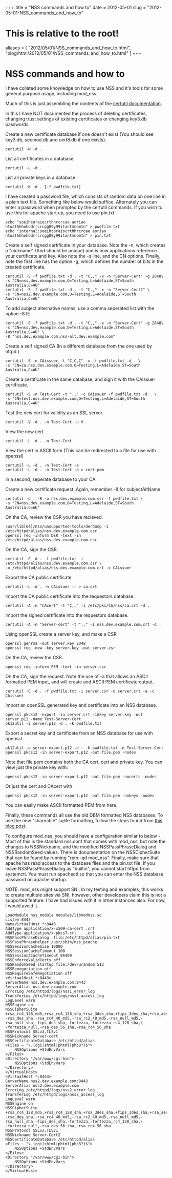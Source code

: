 +++
title = "NSS commands and how to"
date = 2012-05-01
slug = "2012-05-01-NSS_commands_and_how_to"
# This is relative to the root!
aliases = [ "2012/05/01/NSS_commands_and_how_to.html", "blog/html/2012/05/01/NSS_commands_and_how_to.html" ]
+++
# NSS commands and how to

I have collated some knowledge on how to use NSS and it\'s tools for
some general purpose usage, including mod_nss.

Much of this is just assembling the contents of the [certutil
documentation](http://www.mozilla.org/projects/security/pki/nss/tools/certutil.html).

In this I have NOT documented the process of deleting certificates,
changing trust settings of existing certificates or changing key3.db
passwords.

Create a new certificate database if one doesn\'t exist (You should see
key3.db, secmod.db and cert8.db if one exists).

    certutil -N -d . 

List all certificates in a database

    certutil -L -d .

List all private keys in a database

    certutil -K -d . [-f pwdfile.txt]

I have created a password file, which consists of random data on one
line in a plain text file. Something like below would suffice.
Alternately you can enter a password when prompted by the certutil
commands. If you wish to use this for apache start up, you need to use
pin.txt

    echo "soeihcoraiocrthhrcrcae aoriao htuathhhohodrrcrcgg89y99itantmnomtn" > pwdfile.txt
    echo "internal:soeihcoraiocrthhrcrcae aoriao htuathhhohodrrcrcgg89y99itantmnomtn" > pin.txt

Create a self signed certificate in your database. Note the -n, which
creates a \"nickname\" (And should be unique) and is how applications
reference your certificate and key. Also note the -s line, and the CN
options. Finally, note the first line has the option -g, which defines
the number of bits in the created certificate.

    certutil -S -f pwdfile.txt -d . -t "C,," -x -n "Server-Cert" -g 2048\
    -s "CN=nss.dev.example.com,O=Testing,L=Adelaide,ST=South Australia,C=AU"
    certutil -S -f pwdfile.txt -d . -t "C,," -x -n "Server-Cert2" \
    -s "CN=nss2.dev.example.com,O=Testing,L=Adelaide,ST=South Australia,C=AU" 

To add subject alternative names, use a comma seperated list with the
option -8 IE

    certutil -S -f pwdfile.txt -d . -t "C,," -x -n "Server-Cert" -g 2048\
    -s "CN=nss.dev.example.com,O=Testing,L=Adelaide,ST=South Australia,C=AU" \
    -8 "nss.dev.example.com,nss-alt.dev.example.com"

Create a self signed CA (In a different database from the one used by
httpd.)

    certutil -S -n CAissuer -t "C,C,C" -x -f pwdfile.txt -d . \
    -s "CN=ca.nss.dev.example.com,O=Testing,L=Adelaide,ST=South Australia,C=AU"

Create a certificate in the same database, and sign it with the CAissuer
certificate.

    certutil -S -n Test-Cert -t ",," -c CAissuer -f pwdfile.txt -d . \
    -s "CN=test.nss.dev.example.com,O=Testing,L=Adelaide,ST=South Australia,C=AU"

Test the new cert for validity as an SSL server.

    certutil -V -d . -n Test-Cert -u V

View the new cert

    certutil -L -d . -n Test-Cert

View the cert in ASCII form (This can be redirected to a file for use
with openssl)

    certutil -L -d . -n Test-Cert -a
    certutil -L -d . -n Test-Cert -a > cert.pem

In a second, seperate database to your CA.

Create a new certificate request. Again, remember -8 for subjectAltName

    certutil -d . -R -o nss.dev.example.com.csr -f pwdfile.txt \
    -s "CN=nss.dev.example.com,O=Testing,L=Adelaide,ST=South Australia,C=AU"

On the CA, review the CSR you have recieved.

    /usr/lib[64]/nss/unsupported-tools/derdump -i /etc/httpd/alias/nss.dev.example.com.csr
    openssl req -inform DER -text -in /etc/httpd/alias/nss.dev.example.com.csr

On the CA, sign the CSR.

    certutil -C -d . -f pwdfile.txt -i /etc/httpd/alias/nss.dev.example.com.csr \
    -o /etc/httpd/alias/nss.dev.example.com.crt -c CAissuer

Export the CA public certificate

    certutil -L -d . -n CAissuer -r > ca.crt

Import the CA public certificate into the requestors database.

    certutil -A -n "CAcert" -t "C,," -i /etc/pki/CA/nss/ca.crt -d .

Import the signed certificate into the requestors database.

    certutil -A -n "Server-cert" -t ",," -i nss.dev.example.com.crt -d .

Using openSSL create a server key, and make a CSR

    openssl genrsa -out server.key 2048
    openssl req -new -key server.key -out server.csr

On the CA, review the CSR.

    openssl req -inform PEM -text -in server.csr

On the CA, sign the request. Note the use of -a that allows an ASCII
formatted PEM input, and will create and ASCII PEM certificate output.

    certutil -C -d . -f pwdfile.txt -i server.csr -o server.crt -a -c CAissuer

Import an openSSL generated key and certificate into an NSS database.

    openssl pkcs12 -export -in server.crt -inkey server.key -out server.p12 -name Test-Server-Cert
    pk12util -i server.p12 -d . -k pwdfile.txt

Export a secret key and certificate from an NSS database for use with
openssl.

    pk12util -o server-export.p12 -d . -k pwdfile.txt -n Test-Server-Cert
    openssl pkcs12 -in server-export.p12 -out file.pem -nodes

Note that file.pem contains both the CA cert, cert and private key. You
can view just the private key with:

    openssl pkcs12 -in server-export.p12 -out file.pem -nocerts -nodes

Or just the cert and CAcert with

    openssl pkcs12 -in server-export.p12 -out file.pem -nokeys -nodes

You can easily make ASCII formatted PEM from here.

Finally, these commands all use the old DBM formatted NSS databases. To
use the new \"shareable\" sqlite formatting, follow the steps found from
[this blog
post](https://blogs.oracle.com/meena/entry/what_s_new_in_nss1).

To configure mod_nss, you should have a configuration similar to below -
Most of this is the standard nss.conf that comes with mod_nss, but note
the changes to NSSNickname, and the modified NSSPassPhraseDialog and
NSSRandomSeed values. There is documentation on the NSSCipherSuite that
can be found by running \"rpm -qd mod_nss\". Finally, make sure that
apache has read access to the database files and the pin.txt file. If
you leave NSSPassPhraseDialog as \"builtin\", you cannot start httpd
from systemctl. You must run apachectl so that you can enter the NSS
database password on apache startup.

NOTE: mod_nss *might* support SNI. In my testing and examples, this
works to create multiple sites via SNI, however, other developers claim
this is not a supported feature. I have had issues with it in other
instances also. For now, I would avoid it.

    LoadModule nss_module modules/libmodnss.so
    Listen 8443
    NameVirtualHost *:8443
    AddType application/x-x509-ca-cert .crt
    AddType application/x-pkcs7-crl    .crl
    NSSPassPhraseDialog  file:/etc/httpd/alias/pin.txt
    NSSPassPhraseHelper /usr/sbin/nss_pcache
    NSSSessionCacheSize 10000
    NSSSessionCacheTimeout 100
    NSSSession3CacheTimeout 86400
    NSSEnforceValidCerts off
    NSSRandomSeed startup file:/dev/urandom 512
    NSSRenegotiation off
    NSSRequireSafeNegotiation off
    <VirtualHost *:8443>
    ServerName nss.dev.example.com:8443
    ServerAlias nss.dev.example.com
    ErrorLog /etc/httpd/logs/nss1_error_log
    TransferLog /etc/httpd/logs/nss1_access_log
    LogLevel warn
    NSSEngine on
    NSSCipherSuite +rsa_rc4_128_md5,+rsa_rc4_128_sha,+rsa_3des_sha,+fips_3des_sha,+rsa_aes_128_sha,+rsa_aes_256_sha,\
    -rsa_des_sha,-rsa_rc4_40_md5,-rsa_rc2_40_md5,-rsa_null_md5,-rsa_null_sha,-fips_des_sha,-fortezza,-fortezza_rc4_128_sha,\
    -fortezza_null,-rsa_des_56_sha,-rsa_rc4_56_sha
    NSSProtocol SSLv3,TLSv1
    NSSNickname Server-cert
    NSSCertificateDatabase /etc/httpd/alias
    <Files ~ "\.(cgi|shtml|phtml|php3?)$">
        NSSOptions +StdEnvVars
    </Files>
    <Directory "/var/www/cgi-bin">
        NSSOptions +StdEnvVars
    </Directory>
    </VirtualHost>                                  
    <VirtualHost *:8443>
    ServerName nss2.dev.example.com:8443
    ServerAlias nss2.dev.example.com
    ErrorLog /etc/httpd/logs/nss2_error_log
    TransferLog /etc/httpd/logs/nss2_access_log
    LogLevel warn
    NSSEngine on
    NSSCipherSuite +rsa_rc4_128_md5,+rsa_rc4_128_sha,+rsa_3des_sha,+fips_3des_sha,+rsa_aes_128_sha,+rsa_aes_256_sha,\
    -rsa_des_sha,-rsa_rc4_40_md5,-rsa_rc2_40_md5,-rsa_null_md5,-rsa_null_sha,-fips_des_sha,-fortezza,-fortezza_rc4_128_sha,\
    -fortezza_null,-rsa_des_56_sha,-rsa_rc4_56_sha
    NSSProtocol SSLv3,TLSv1
    NSSNickname Server-Cert2
    NSSCertificateDatabase /etc/httpd/alias
    <Files ~ "\.(cgi|shtml|phtml|php3?)$">
        NSSOptions +StdEnvVars
    </Files>
    <Directory "/var/www/cgi-bin">
        NSSOptions +StdEnvVars
    </Directory>
    </VirtualHost> 
